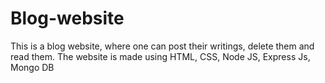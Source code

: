 # Blog-website
This is a blog website, where one can post their writings, delete them and read them. The website is made using HTML, CSS, Node JS, Express Js, Mongo DB
